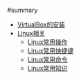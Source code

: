 #summary 
* [VirtualBox的安装](VirtualBox的安装.md) 
* [Linux相关]()
	* [Linux常用操作](01-Linux相关/Linux常用操作.md)
	* [Linux常用快捷键](01-Linux相关/Linux常用快捷键.md)
	* [Linux常用命令](01-Linux相关/Linux常用命令.md) 
	* [Linux常用知识](01-Linux相关/Linux常用知识.md)  

